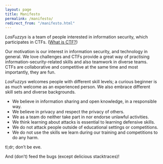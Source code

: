```yaml
---
layout: page
title: Manifesto
permalink: /manifesto/
redirect_from: "/manifesto.html"
---
```


*LosFuzzys* is a team of people interested in information security, which
participates in CTFs. ([What is CTF?](https://ctftime.org/ctf-wtf/))

Our motivation is our interest in information security, and technology in
general. We love challenges and CTFs provide a great way of practising
information-security-related skills and also teamwork in diverse teams. CTFs
are collaborative and competitive at the same time and most importantly, they
are fun.

*LosFuzzys* welcomes people with different skill levels; a curious beginner is
as much welcome as an experienced person. We also embrace different skill sets
and diverse backgrounds.

* We believe in information sharing and open knowledge, in a responsible way.
* We believe in privacy and respect the privacy of others.
* We as a team do neither take part in nor endorse unlawful activities.
* We think learning about attacks is essential to learning defensive skills.
* We do not attack people outside of educational settings or competitions.
* We do not use the skills we learn during our training and competitions to do any harm.

tl;dr; don’t be eve.

And (don’t) feed the bugs (except delicious stacktraces)!
